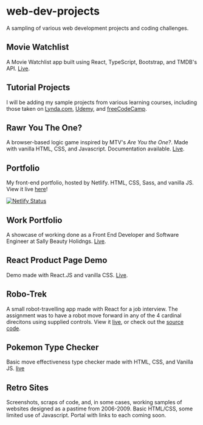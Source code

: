 # web-dev-projects

A sampling of various web development projects and coding challenges.

## Movie Watchlist

A Movie Watchlist app built using React, TypeScript, Bootstrap, and TMDB's API. [Live](https://www.kylejackson.dev/movie/).

## Tutorial Projects

I will be adding my sample projects from various learning courses, including those taken on [Lynda.com](https://www.lynda.com), [Udemy](https://www.udemy.com/user/kyle-jackson-20/), and [freeCodeCamp](https://www.freecodecamp.org/kylewjackson).

## Rawr You The One?

A browser-based logic game inspired by MTV's _Are You the One?_. Made with vanilla HTML, CSS, and Javascript. Documentation available. [Live](https://www.kylejackson.dev/rawr).

## Portfolio

My front-end portfolio, hosted by Netlify. HTML, CSS, Sass, and vanilla JS. View it live [here](https://www.kylejackson.dev)!

[![Netlify Status](https://api.netlify.com/api/v1/badges/38b0311d-6da0-46d6-977e-5e6102fe7948/deploy-status)](https://app.netlify.com/sites/kylewjackson/deploys)

## Work Portfolio

A showcase of working done as a Front End Developer and Software Engineer at Sally Beauty Holidngs. [Live](https://www.kylejackson.dev/work).

## React Product Page Demo

Demo made with React.JS and vanilla CSS. [Live](https://www.kylejackson.dev/productpage).

## Robo-Trek

A small robot-travelling app made with React for a job interview. The assignment was to have a robot move forward in any of the 4 cardinal direcitons using supplied controls. View it [live](https://naughty-rosalind-487bdf.netlify.app/), or check out the [source code](https://github.com/kylewjackson/robot).

## Pokemon Type Checker

Basic move effectiveness type checker made with HTML, CSS, and Vanilla JS. [live](https://www.kylejackson.dev/pokemon)

## Retro Sites

Screenshots, scraps of code, and, in some cases, working samples of websites designed as a pastime from 2006-2009. Basic HTML/CSS, some limited use of Javascript. Portal with links to each coming soon.
